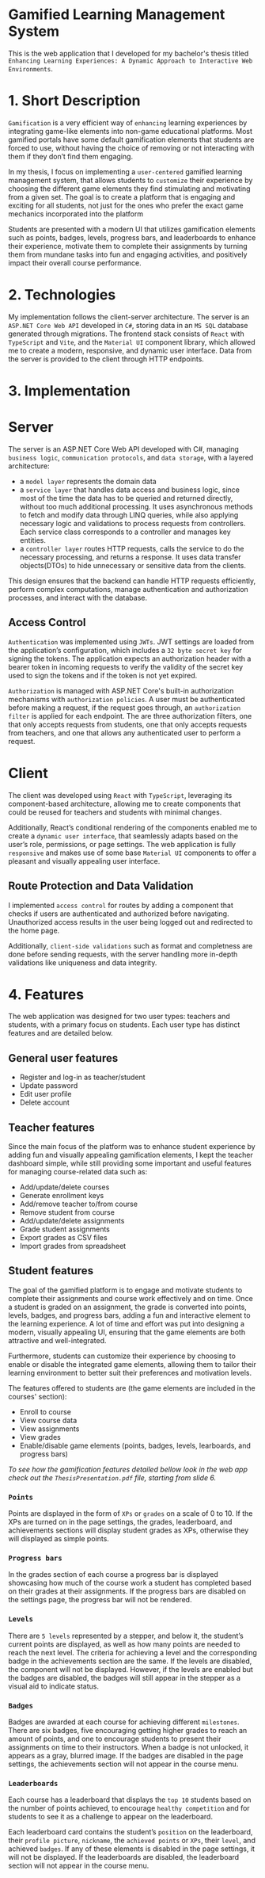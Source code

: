 # Gamified Learning Management System

This is the web application that I developed for my bachelor's thesis titled `Enhancing Learning Experiences: A
Dynamic Approach to Interactive Web
Environments`.

# 1. Short Description

`Gamification` is a very efficient way of `enhancing` learning experiences by integrating game-like elements into non-game educational platforms. Most gamified
portals have some default gamification elements that students are forced to use,
without having the choice of removing or not interacting with them if they don’t
find them engaging.

In my thesis, I focus on implementing a `user-centered` gamified learning management system, that allows students to `customize` their experience by choosing the
different game elements they find stimulating and motivating from a given set. The
goal is to create a platform that is engaging and exciting for all students, not just for
the ones who prefer the exact game mechanics incorporated into the platform

Students are presented with a modern UI that utilizes gamification elements such as points, badges, levels, progress bars, and leaderboards to enhance their experience, motivate them to complete their assignments by turning them from mundane tasks into
fun and engaging activities, and positively impact their overall course performance.

# 2. Technologies

My implementation follows the client-server architecture. The server is an `ASP.NET Core Web API` developed in `C#`, storing data in an `MS SQL` database generated through migrations. The frontend stack consists of `React` with `TypeScript` and `Vite`, and the `Material UI` component library, which allowed me to create a modern, responsive, and dynamic user interface. Data from the server is provided to the client through HTTP endpoints.

# 3. Implementation

# Server

The server is an ASP.NET Core Web API developed with C#, managing `business logic`, `communication protocols`, and `data storage`, with a layered architecture:

- a `model layer` represents the domain data
- a `service layer` that handles data access and business logic, since most of the time the data has to be queried and returned directly, without too much additional processing. It uses asynchronous methods to fetch and modify data through LINQ queries, while also applying necessary logic and validations to process requests from controllers. Each service class corresponds to a controller and manages key entities.
- a `controller layer` routes HTTP requests, calls the service to do the necessary processing, and returns a response. It uses data transfer objects(DTOs) to hide unnecessary or sensitive data from the clients.

This design ensures that the backend can handle
HTTP requests efficiently, perform complex computations, manage authentication
and authorization processes, and interact with the database.

## Access Control

`Authentication` was implemented using `JWTs`. JWT settings are loaded from the application’s configuration, which includes a `32 byte secret key` for signing the tokens. The application expects an authorization header with a bearer token in incoming requests to verify the validity of the secret key used to sign the tokens and if the token is not yet expired.

`Authorization` is managed with ASP.NET Core's built-in authorization mechanisms with `authorization policies`. A user must be authenticated before making a request, if the request goes through, an `authorization filter` is applied for each endpoint. The are three authorization filters, one that only accepts requests from students, one that only accepts requests from teachers, and one that allows any authenticated user to perform
a request.

# Client

The client was developed using `React` with `TypeScript`, leveraging its component-based architecture, allowing me to create components that could be reused for teachers and students with minimal changes.

Additionally, React’s conditional rendering
of the components enabled me to create a `dynamic user interface`, that seamlessly
adapts based on the user’s role, permissions, or page settings. The web application
is fully `responsive` and makes use of some base `Material UI` components to offer a
pleasant and visually appealing user interface.

## Route Protection and Data Validation

I implemented `access control` for routes by adding a component that checks if users are authenticated and authorized before navigating. Unauthorized access results in the user being logged out and redirected to the home page.

Additionally, `client-side validations` such as format and completness are done before sending requests, with the server handling more in-depth validations like uniqueness and data integrity.

# 4. Features

The web application was designed for two user types: teachers and students, with a primary focus on students. Each user type has distinct features and are detailed below.

## General user features

- Register and log-in as teacher/student
- Update password
- Edit user profile
- Delete account

## Teacher features

Since the main focus of the platform was to enhance student experience by adding fun and visually appealing gamification elements, I kept the teacher dashboard simple, while still providing some important and useful features for managing course-related data such as:

- Add/update/delete courses
- Generate enrollment keys
- Add/remove teacher to/from course
- Remove student from course
- Add/update/delete assignments
- Grade student assignments
- Export grades as CSV files
- Import grades from spreadsheet

## Student features

The goal of the gamified platform is to engage and motivate students to complete their assignments and course work effectively and on time. Once a student is graded on an assignment, the grade is converted into points, levels, badges, and progress bars, adding a fun and interactive element to the learning experience. A lot of time and effort was put into designing a modern, visually appealing UI, ensuring that the game elements are both attractive and well-integrated.

Furthermore, students can customize their experience by choosing to enable or disable the integrated game elements, allowing them to tailor their learning environment to better suit their preferences and motivation levels.

The features offered to students are (the game elements are included in the courses' section):

- Enroll to course
- View course data
- View assignments
- View grades
- Enable/disable game elements (points, badges, levels, learboards, and progress bars)

_To see how the gamification features detailed bellow look in the web app check out the `ThesisPresentation.pdf` file, starting from slide 6._

### `Points`

Points are displayed in the form of `XPs` or `grades` on a scale of 0 to 10. If the XPs are
turned on in the page settings, the grades, leaderboard, and achievements sections
will display student grades as XPs, otherwise they will displayed as simple points.

### `Progress bars`

In the grades section of each course a progress bar is displayed showcasing how much of the course work a student has completed based on their grades
at their assignments. If the progress bars are disabled on the settings page, the
progress bar will not be rendered.

### `Levels`

There are `5 levels` represented by a stepper, and below it, the student’s current
points are displayed, as well as how many points are needed to reach the next level.
The criteria for achieving a level and the corresponding badge in the achievements
section are the same. If the levels are disabled, the
component will not be displayed. However, if the levels are enabled but the badges
are disabled, the badges will still appear in the stepper as a visual aid to indicate
status.

### `Badges`

Badges are awarded at each course for achieving different `milestones`. There are six
badges, five encouraging getting higher grades to reach an amount of points, and
one to encourage students to present their assignments on time to their instructors. When a badge is not unlocked, it appears as a gray, blurred image. If the badges are disabled in the page settings, the achievements section will not
appear in the course menu.

### `Leaderboards`

Each course has a leaderboard that displays the `top 10` students based on the number of points achieved, to encourage `healthy competition` and for students to see it as
a challenge to appear on the leaderboard.

Each leaderboard card contains the student’s `position` on the leaderboard, their
`profile picture`, `nickname`, the `achieved points` or `XPs`, their `level`, and achieved `badges`. If any of these elements is disabled in the page settings, it will
not be displayed.
If the leaderboards are disabled, the leaderboard section will not
appear in the course menu.

